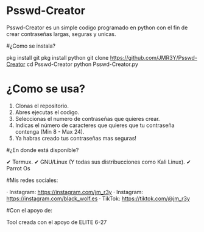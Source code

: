 # Psswd-Creator
Psswd-Creator es un simple codigo programado en python con el fin de crear contraseñas largas, seguras y unicas.

#¿Como se instala?

pkg install git
pkg install python
git clone https://github.com/JMR3Y/Psswd-Creator
cd Psswd-Creator
python Psswd-Creator.py

# ¿Como se usa?

1. Clonas el repositorio.
2. Abres ejecutas el codigo.
3. Seleccionas el numero de contraseñas que quieres crear.
4. Indicas el número de caracteres que quieres que tu contraseña contenga (Min 8 - Max 24).
5. Ya habras creado tus contraseñas mas seguras!

#¿En donde está disponible?

✔ Termux.
✔ GNU/Linux (Y todas sus distribucciones como Kali Linux).
✔ Parrot Os

#Mis redes sociales:

· Instagram: https://instagram.com/jm_r3y
· Instagram: https://instagram.com/black_wolf.es
· TikTok:    https://tiktok.com/@jm_r3y

#Con el apoyo de:

Tool creada con el apoyo de ELITE 6-27
